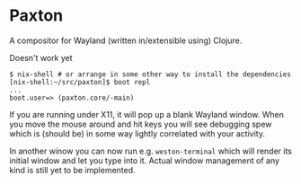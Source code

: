 # Paxton

A compositor for Wayland (written in/extensible using) Clojure.

Doesn't work yet

```
$ nix-shell # or arrange in some other way to install the dependencies
[nix-shell:~/src/paxton]$ boot repl
...
boot.user=> (paxton.core/-main)
```

If you are running under X11, it will pop up a blank Wayland window.
When you move the mouse around and hit keys you will see debugging spew
which is (should be) in some way lightly correlated with your
activity.

In another winow you can now run e.g. `weston-terminal` which will
render its initial window and let you type into it.  Actual window
management of any kind is still yet to be implemented.



